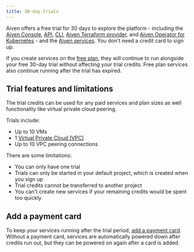 ```yaml
---
title: 30-day trials
---
```


Aiven offers a free trial for 30 days to explore the platform -
including the [Aiven Console](https://console.aiven.io/),
[API](/docs/tools/api),
[CLI](/docs/tools/cli),
[Aiven Terraform provider](/docs/tools/terraform), and
[Aiven Operator for Kubernetes](/docs/tools/kubernetes) - and the [Aiven services](https://docs.aiven.io/). You
don\'t need a credit card to sign up.

If you create services on the
[free plan](/docs/platform/concepts/free-plan), they will continue to run alongside your free 30-day trial
without affecting your trial credits. Free plan services also continue
running after the trial has expired.

## Trial features and limitations

The trial credits can be used for any paid services and plan sizes as
well functionality like virtual private cloud peering.

Trials include:

-   Up to 10 VMs
-   1
    [Virtual Private Cloud (VPC)](/docs/platform/howto/manage-vpc-peering)
-   Up to 10 VPC peering connections

There are some limitations:

-   You can only have one trial
-   Trials can only be started in your default project, which is created
    when you sign up
-   Trial credits cannot be transferred to another project
-   You can\'t create new services if your remaining credits would be
    spent too quickly

## Add a payment card

To keep your services running after the trial period,
[add a payment card](/docs/platform/howto/manage-payment-card). Without a payment card, services are automatically powered
down after credits run out, but they can be powered on again after a
card is added.
